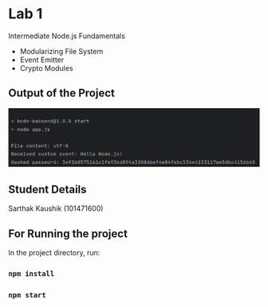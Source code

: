 # Lab 1

Intermediate Node.js Fundamentals

- Modularizing File System
- Event Emitter
- Crypto Modules

## Output of the Project 

![Output of the project](./images/img.png)

## Student Details

Sarthak Kaushik (101471600)


## For Running the project

In the project directory, run:

### `npm install`

### `npm start`